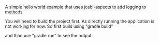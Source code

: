 A simple hello world example that uses jcabi-aspects to add logging to methods

You will need to build the project first. As directly running the application is not working for now. So first build using "gradle build"

and than use "gradle run" to see the output.
